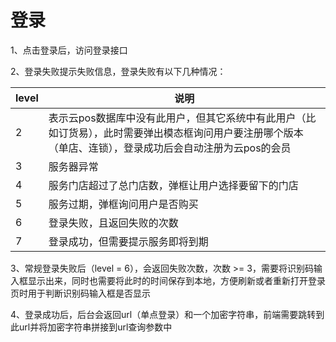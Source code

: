 # 登录

1、点击登录后，访问登录接口

2、登录失败提示失败信息，登录失败有以下几种情况：

| level |      说明        |
| ----- | --------------- |
|   2   | 表示云pos数据库中没有此用户，但其它系统中有此用户（比如订货易），此时需要弹出模态框询问用户要注册哪个版本（单店、连锁），登录成功后会自动注册为云pos的会员 |
|   3   | 服务器异常 |
|   4   | 服务门店超过了总门店数，弹框让用户选择要留下的门店 |
|   5   | 服务过期，弹框询问用户是否购买 |
|   6   | 登录失败，且返回失败的次数 |
|   7   | 登录成功，但需要提示服务即将到期 |

3、常规登录失败后（level = 6），会返回失败次数，次数 >= 3，需要将识别码输入框显示出来，同时也需要将此时的时间保存到本地，方便刷新或者重新打开登录页时用于判断识别码输入框是否显示

4、登录成功后，后台会返回url（单点登录）和一个加密字符串，前端需要跳转到此url并将加密字符串拼接到url查询参数中